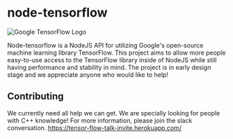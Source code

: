 # node-tensorflow
![Google TensorFlow Logo](https://i.imgur.com/QOQlMfn.jpg)

Node-tensorflow is a NodeJS API for utilizing Google's open-source machine learning library TensorFlow.
This project aims to allow more people easy-to-use access to the TensorFlow library inside of NodeJS while still having performance and stability in mind. The project is in early design stage and we appreciate anyone who would like to help!

## Contributing
We currently need all help we can get. We are specially looking for people with C++ knowledge!
For more information, please join the slack conversation.
https://tensor-flow-talk-invite.herokuapp.com/
